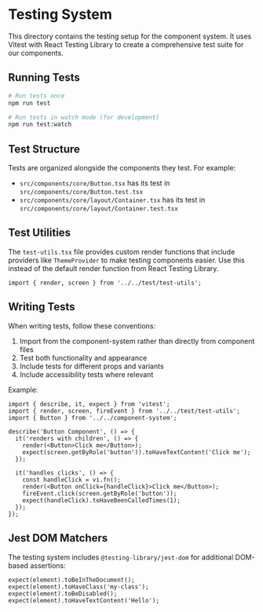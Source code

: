 # Testing System

This directory contains the testing setup for the component system. It uses Vitest with React Testing Library to create a comprehensive test suite for our components.

## Running Tests

```bash
# Run tests once
npm run test

# Run tests in watch mode (for development)
npm run test:watch
```

## Test Structure

Tests are organized alongside the components they test. For example:

- `src/components/core/Button.tsx` has its test in `src/components/core/Button.test.tsx`
- `src/components/core/layout/Container.tsx` has its test in `src/components/core/layout/Container.test.tsx`

## Test Utilities

The `test-utils.tsx` file provides custom render functions that include providers like `ThemeProvider` to make testing components easier. Use this instead of the default render function from React Testing Library.

```tsx
import { render, screen } from '../../test/test-utils';
```

## Writing Tests

When writing tests, follow these conventions:

1. Import from the component-system rather than directly from component files
2. Test both functionality and appearance
3. Include tests for different props and variants
4. Include accessibility tests where relevant

Example:

```tsx
import { describe, it, expect } from 'vitest';
import { render, screen, fireEvent } from '../../test/test-utils';
import { Button } from '../../component-system';

describe('Button Component', () => {
  it('renders with children', () => {
    render(<Button>Click me</Button>);
    expect(screen.getByRole('button')).toHaveTextContent('Click me');
  });
  
  it('handles clicks', () => {
    const handleClick = vi.fn();
    render(<Button onClick={handleClick}>Click me</Button>);
    fireEvent.click(screen.getByRole('button'));
    expect(handleClick).toHaveBeenCalledTimes(1);
  });
});
```

## Jest DOM Matchers

The testing system includes `@testing-library/jest-dom` for additional DOM-based assertions:

```tsx
expect(element).toBeInTheDocument();
expect(element).toHaveClass('my-class');
expect(element).toBeDisabled();
expect(element).toHaveTextContent('Hello');
``` 